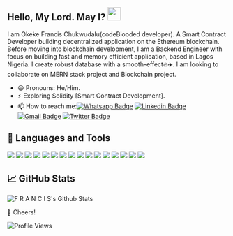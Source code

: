 ## Hello, My Lord. May I? <img src="https://raw.githubusercontent.com/iampavangandhi/iampavangandhi/master/gifs/Hi.gif" width="30px">


I am Okeke Francis Chukwudalu(codeBlooded developer). A Smart Contract Developer building decentralized application on the Ethereum blockchain. Before moving into blockchain development, I am a Backend Engineer with focus on building fast and memory efficient application, based in Lagos Nigeria. I create robust database with a smooth-effect🔥✈️. I am looking to collaborate on MERN stack project and Blockchain project.

<!-- - ⚡ Exploring Docker and Kubernetes. -->
- 😄 Pronouns: He/Him.
- ⚡ Exploring Solidity [Smart Contract Development].
- 📫 How to reach me:[![Whatsapp Badge](https://img.shields.io/badge/-Whatsapp-green?style=flat-square&logo=Whatsapp&logoColor=white&link=https://wa.me/2349034781941?text=Hello___Francis)](https://wa.me/2349034781941?text=Hello___Francis)
 [![Linkedin Badge](https://img.shields.io/badge/-LinkedIn-blue?style=flat-square&logo=Linkedin&logoColor=white&link=https://www.linkedin.com/in/francis-okeke-738012125/)](https://www.linkedin.com/in/francis-okeke-738012125/) 
 [![Gmail Badge](https://img.shields.io/badge/-Gmail-c14438?style=flat-square&logo=Gmail&logoColor=white&link=mailto:okeke98@gmail.com)](mailto:okeke98@gmail.com)
 [![Twitter Badge](https://img.shields.io/badge/-Twitter-blue?style=flat-square&logo=Twitter&logoColor=white&link=https://twitter.com/Francisokeke112)](https://twitter.com/Francisokeke112)

## 🔧 Languages and Tools

![](https://img.shields.io/badge/Solidity-informational?style=flat&logo=solidity&logoColor=C76494&color=238636&labelColor=FFFFFF)
![](https://img.shields.io/badge/Python-informational?style=flat&logo=python&logoColor=06B6D4&color=238636&labelColor=FFFFFF)
![](https://img.shields.io/badge/JavaScript-informational?style=flat&logo=javascript&logoColor=000000&color=238636&labelColor=F7DF1E)
![](https://img.shields.io/badge/React-informational?style=flat&logo=react&logoColor=white&color=238636&labelColor=61DAFB)
![](https://img.shields.io/badge/Redux-informational?style=flat&logo=Redux&logoColor=white&color=238636&labelColor=764ABC)
![](https://img.shields.io/badge/Django-informational?style=flat&logo=django&logoColor=white&color=238636&labelColor=42B983)
![](https://img.shields.io/badge/NodeJS-informational?style=flat&logo=node.js&logoColor=339933&color=238636&labelColor=ffffff)
![](https://img.shields.io/badge/Express-informational?style=flat&logo=express&logoColor=339933&color=238636&labelColor=ffffff)
![](https://img.shields.io/badge/PostgresDB-informational?style=flat&logo=postgresdb&logoColor=47A248&color=238636&labelColor=000)
![](https://img.shields.io/badge/MySQL-informational?style=flat&logo=mysql&logoColor=ffffff&color=238636&labelColor=4479A1)
![](https://img.shields.io/badge/Postman-informational?style=flat&logo=postman&logoColor=FF6C37&color=238636&labelColor=ffffff)
![](https://img.shields.io/badge/Bootstrap-informational?style=flat&logo=bootstrap&logoColor=ffffff&color=238636&labelColor=7952B3)
![](https://img.shields.io/badge/GIT-informational?style=flat&logo=git&logoColor=ffffff&color=238636&labelColor=F05032)
![](https://img.shields.io/badge/GitHub-informational?style=flat&logo=github&logoColor=ffffff&color=238636&labelColor=181717)
![](https://img.shields.io/badge/VS%20Code-informational?style=flat&logo=visual-studio-code&logoColor=007ACC&color=238636&labelColor=ffffff)
![](https://img.shields.io/badge/Linux-informational?style=flat&logo=linux&logoColor=000000&color=238636&labelColor=FCC624)

<!-- ![](https://img.shields.io/badge/Docker-informational?style=flat&logo=docker&logoColor=2391E6&color=238636&labelColor=FFFFFF)
![](https://img.shields.io/badge/Kubernetes-informational?style=flat&logo=kubernetes&logoColor=2391E6&color=238636&labelColor=FFFFFF) -->

## 📈 GitHub Stats

![F R A N C I S's Github Stats](https://github-readme-stats.vercel.app/api?username=okekefrancis112&theme=merko&show_icons=true&custom_title=Activity%20Stats&title_color=40c463&text_color=b9c1c9&bg_color=161b22&hide_border=true&icon_color=40c463)

🥂 Cheers!

![Profile Views](https://gpvc.arturio.dev/okekefrancis112) 